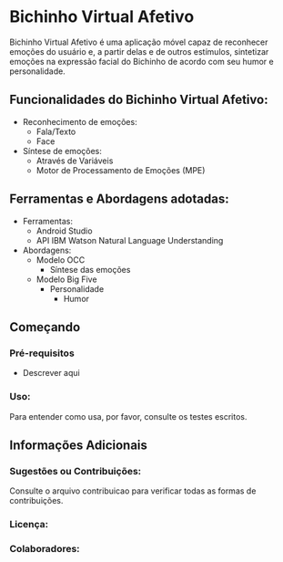# Bichinho Virtual Afetivo 


Bichinho Virtual Afetivo é uma aplicação móvel capaz de reconhecer emoções do usuário e, a partir delas e de outros estímulos, sintetizar emoções na expressão facial do Bichinho de acordo com seu humor e personalidade.

## Funcionalidades do Bichinho Virtual Afetivo:
   * Reconhecimento de emoções:
       * Fala/Texto    
       * Face
   * Síntese de emoções: 
       * Através de Variáveis
       * Motor de Processamento de Emoções (MPE)

## Ferramentas e Abordagens adotadas:
  * Ferramentas:
     * Android Studio
     * API IBM Watson Natural Language Understanding
  * Abordagens:
     * Modelo OCC
         * Síntese das emoções
     * Modelo Big Five
         * Personalidade
             * Humor

## Começando
### Pré-requisitos
   * Descrever aqui
### Uso:
Para entender como usa, por favor, consulte os testes escritos.
## Informações Adicionais
### Sugestões ou Contribuições:
Consulte o arquivo contribuicao para verificar todas as formas de contribuições.
### Licença:

### Colaboradores:
